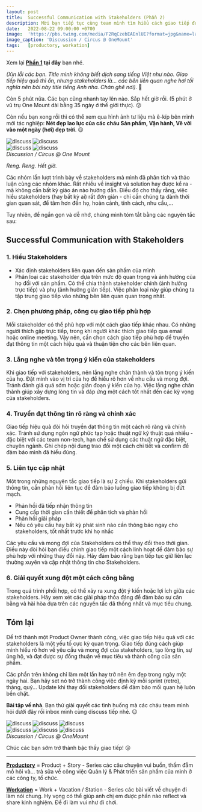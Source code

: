 ```yaml
---
layout: post
title:  Successful Communication with Stakeholders (Phần 2)
description: Mời bạn tiếp tục cùng team mình tìm hiểu cách giao tiếp đúng & hiểu stakeholders hơn nghen.
date:   2022-08-22 09:00:00 +0700
image:  'https://pbs.twimg.com/media/F2RqCzebEAEnlUE?format=jpg&name=large'
image_caption: 'Discussion / Circus @ OneMount'
tags:   [productory, workation]
---
```


Xem lại **[Phần 1](/blog/successful-communication-with-stakeholders-part-1) tại đây** bạn nhé.

*(Xin lỗi các bạn. Title mình không biết dịch sang tiếng Việt như nào. Giao tiếp hiệu quả thì ổn, nhưng stakeholders là... các bên liên quan nghe hơi tối nghĩa nên bài này title tiếng Anh nha. Chán ghê nơi).* 🤧

Còn 5 phút nữa. Các bạn cũng nhanh tay lên nào. Sắp hết giờ rồi. (5 phút ở vũ trụ One Mount dài bằng 35 ngày ở thế giới thực). 😗


Còn nếu bạn xong rồi thì có thể xem qua hình ảnh tư liệu mà ê-kíp bên mình mới tác nghiệp: **Nét đẹp lao lực của các cháu Sản phẩm, Vận hành, Vẽ vời vào một ngày (hơi) đẹp trời**. 😌

<div class="gallery-box">
  <div class="gallery">
    <img src="https://pbs.twimg.com/media/F2RqGCBbYAAQpwE?format=jpg&name=large" loading="lazy" alt="discuss">
    <img src="https://pbs.twimg.com/media/F2RqO2saoAATnvt?format=jpg&name=large" loading="lazy" alt="discuss">
  </div>
</div>
<div class="gallery-box">
  <div class="gallery">
    <img src="https://pbs.twimg.com/media/F2RqLYZbIAA2WKz?format=jpg&name=large" loading="lazy" alt="discuss">
    <img src="https://pbs.twimg.com/media/F2RqQuaaAAACOOZ?format=jpg&name=large" loading="lazy" alt="discuss">
  </div>
<em>Discussion / Circus @ One Mount</em>
</div>

*Reng. Reng. Hết giờ.*

Các nhóm lần lượt trình bày về stakeholders mà mình đã phân tích và thảo luận cùng các nhóm khác. Rất nhiều về insight và solution hay được kể ra - mà không cần bất kỳ giáo án nào hướng dẫn. Điều đó cho thấy rằng, việc hiểu stakeholders (hay bất kỳ ai) rất đơn giản - chỉ cần chúng ta dành thời gian quan sát, để tâm hơn đến họ, hoàn cảnh, tính cách, nhu cầu,...

Tuy nhiên, để ngắn gọn và dễ nhớ, chúng mình tóm tắt bằng các nguyên tắc sau:


## Successful Communication with Stakeholders

### 1. Hiểu Stakeholders

- Xác định stakeholders liên quan đến sản phẩm của mình
- Phân loại các stakeholder dựa trên mức độ quan trọng và ảnh hưởng của họ đối với sản phẩm. Có thể chia thành stakeholder chính (ảnh hưởng trực tiếp) và phụ (ảnh hưởng gián tiếp). Việc phân loại này giúp chúng ta tập trung giao tiếp vào những bên liên quan quan trọng nhất.

### 2. Chọn phương pháp, công cụ giao tiếp phù hợp

Mỗi stakeholder có thể phù hợp với một cách giao tiếp khác nhau. Có những người thích gặp trực tiếp, trong khi người khác thích giao tiếp qua email hoặc online meeting. Vậy nên, cần chọn cách giao tiếp phù hợp để truyền đạt thông tin một cách hiệu quả và thuận tiện cho các bên liên quan.

### 3. Lắng nghe và tôn trọng ý kiến của stakeholders

Khi giao tiếp với stakeholders, nên lắng nghe chân thành và tôn trọng ý kiến của họ. Đặt mình vào vị trí của họ để hiểu rõ hơn về nhu cầu và mong đợi. Tránh đánh giá quá sớm hoặc gián đoạn ý kiến của họ. Việc lắng nghe chân thành giúp xây dựng lòng tin và đáp ứng một cách tốt nhất đến các kỳ vọng của stakeholders.

### 4. Truyền đạt thông tin rõ ràng và chính xác

Giao tiếp hiệu quả đòi hỏi truyền đạt thông tin một cách rõ ràng và chính xác. Tránh sử dụng ngôn ngữ phức tạp hoặc thuật ngữ kỹ thuật quá nhiều - đặc biệt với các team non-tech, hạn chế sử dụng các thuật ngữ đặc biệt, chuyên ngành. Ghi chép nội dung trao đổi một cách chi tiết và confirm để đảm bảo mình đã hiểu đúng.

### 5. Liên tục cập nhật

Một trong những nguyên tắc giao tiếp là sự 2 chiều. Khi stakeholders gửi thông tin, cần phản hồi liên tục để đảm bảo luồng giao tiếp không bị đứt mạch.

- Phản hồi đã tiếp nhận thông tin
- Cung cấp thời gian cần thiết để phân tích và phản hồi
- Phản hồi giải pháp
- Nếu có yêu cầu hay bất kỳ phát sinh nào cần thông báo ngay cho stakeholders, tốt nhất trước khi họ nhắc

Các yêu cầu và mong đợi của Stakeholders có thể thay đổi theo thời gian. Điều này đòi hỏi bạn điều chỉnh giao tiếp một cách linh hoạt để đảm bảo sự phù hợp với những thay đổi này. Hãy đảm bảo rằng bạn tiếp tục giữ liên lạc thường xuyên và cập nhật thông tin cho Stakeholders.

### 6. Giải quyết xung đột một cách công bằng

Trong quá trình phối hợp, có thể xảy ra xung đột ý kiến hoặc lợi ích giữa các stakeholders. Hãy xem xét các giải pháp thỏa đáng để đảm bảo sự cân bằng và hài hòa dựa trên các nguyên tắc đã thống nhất và mục tiêu chung. 



## Tóm lại

Để trở thành một Product Owner thành công, việc giao tiếp hiệu quả với các stakeholders là một yếu tố cực kỳ quan trọng. Giao tiếp đúng cách giúp mình hiểu rõ hơn về yêu cầu và mong đợi của stakeholders, tạo lòng tin, sự ủng hộ, và đạt được sự đồng thuận về mục tiêu và thành công của sản phẩm.

Các phần trên không chỉ làm một lần hay trở nên êm đẹp trong ngày một ngày hai. Bạn hãy set nó trở thành công việc định kỳ mỗi sprint (retro), tháng, quý... Update khi thay đổi stakeholders để đảm bảo mối quan hệ luôn bền chặt.

**Bài tập về nhà**. Bạn thử giải quyết các tình huống mà các cháu team mình hỏi dưới đây rồi inbox mình cùng discuss tiếp nhé. 😉

<div class="gallery-box">
  <div class="gallery">
    <img src="https://pbs.twimg.com/media/F2Rd5s2aQAE6h0l?format=jpg&name=large" loading="lazy" alt="discuss">
    <img src="https://pbs.twimg.com/media/F2Rdyu-bwAAjrGE?format=jpg&name=large" loading="lazy" alt="discuss">
    <img src="https://pbs.twimg.com/media/F2RdwoeboAAvDHS?format=jpg&name=large" loading="lazy" alt="discuss">
  </div>
</div>
<div class="gallery-box">
  <div class="gallery">
    <img src="https://pbs.twimg.com/media/F2Rd7OsaQAE-mSZ?format=jpg&name=large" loading="lazy" alt="discuss">
    <img src="https://pbs.twimg.com/media/F2Rd9FtbcAAYWkk?format=jpg&name=large" loading="lazy" alt="discuss">
    <img src="https://pbs.twimg.com/media/F2Rd3CBbkAASOAp?format=jpg&name=large" loading="lazy" alt="discuss">
  </div>
<em>Discussion / Circus @ OneMount</em>
</div>

Chúc các bạn sớm trở thành bậc thầy giao tiếp! 😗

___

**[Productory](/tags/?tag=productory)** = Product + Story - Series các câu chuyện vui buồn, thấm đẫm mồ hôi và... trà sữa về công việc Quản lý & Phát triển sản phẩm của mình ở các công ty, tổ chức.


**[Workation](/tags/?tag=workation)** = Work + Vacation / Station - Series các bài viết về chuyện đi làm nói chung. Hy vọng có thể giúp anh chị em được phần nào reflect và share kinh nghiệm. Để đi làm vui như đi chơi.